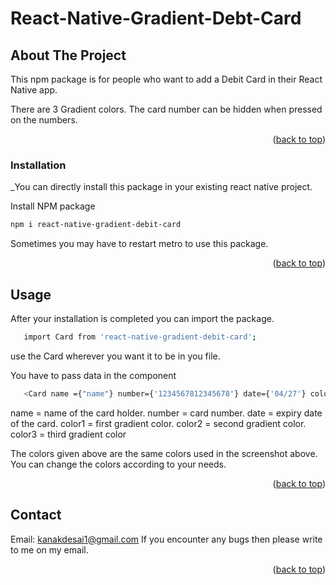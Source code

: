 # React-Native-Gradient-Debt-Card

## About The Project


This npm package is for people who want to add a Debit Card in their React Native app. 

There are 3 Gradient colors. 
The card number can be hidden when pressed on the numbers.




<p align="right">(<a href="#readme-top">back to top</a>)</p>

### Installation

_You can directly install this package in your existing react native project.


 Install NPM package
   ```sh
   npm i react-native-gradient-debit-card
   ```
Sometimes you may have to restart metro to use this package.

<p align="right">(<a href="#readme-top">back to top</a>)</p>

<!-- USAGE EXAMPLES -->
## Usage

After your installation is completed you can import the package.
```sh
   import Card from 'react-native-gradient-debit-card';
   ```
   
   use the Card wherever you want it to be in you file.
   
   You have to pass data in the <Card> component
```sh
   <Card name ={"name"} number={'1234567812345678'} date={'04/27'} color1={'#233329'} color2={'grey'} color3={'#000E21'}/>
```
name = name of the card holder.
number = card number.
date = expiry date of the card.
color1 = first gradient color.
color2 = second gradient color.
color3 = third gradient color

The colors given above are the same colors used in the screenshot above.
You can change the colors according to your needs.


<p align="right">(<a href="#readme-top">back to top</a>)</p>

<!-- CONTACT -->
## Contact

Email: kanakdesai1@gmail.com
If you encounter any bugs then please write to me on my email.

<p align="right">(<a href="#readme-top">back to top</a>)</p>
